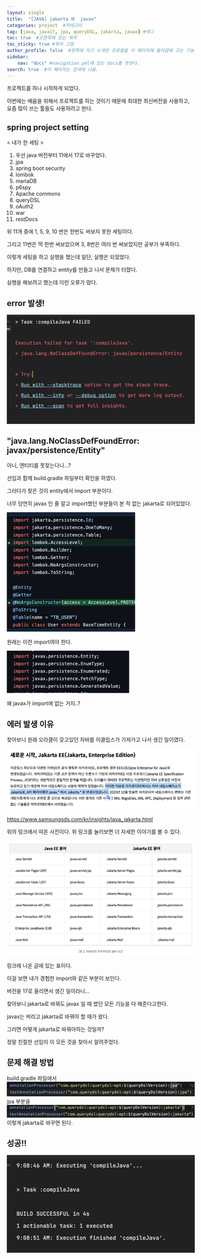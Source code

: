 ```yaml
---
layout: single
title:  "[JAVA] jakarta 와  javax"
categories: project  #카테고리
tag: [java, java17, jpa, queryDSL, jakarta, javax] #태그
toc: true  #오른쪽에 있는 목차
toc_sticky: true #목차 고정
author_profile: false  #왼쪽에 자기 소개란 프로필을 이 페이지에 들어갈때 끄는 기능
sidebar:
    nav: "docs" #navigation.yml에 있는 docs를 뜻한다.
search: true  #이 페이지는 검색에 나옴.
---
```

프로젝트를 하나 시작하게 되었다.

이번에는 배움을 위해서 프로젝트를 하는 것이기 때문에 최대한 최신버전을 사용하고, 요즘 많이 쓰는 툴들도 사용하려고 한다.

## spring project setting

< 내가 한 세팅 >

1. 우선 java 버전부터 11에서 17로 바꾸었다.
2. jpa
3. spring boot security
4. lombok
5. mariaDB
6. p6spy
7. Apache commons
8. queryDSL
9. oAuth2
10. war
11. restDocs

위 11개 중에 1, 5, 9, 10 번은 한번도 써보지 못한 세팅이다.

그리고 11번은 딱 한번 써보았으며 3, 8번은 여러 번 써보았지만 공부가 부족하다.

이렇게 세팅을 하고 실행을 했는데 일단, 실행은 되었었다.

하지만, DB를 연결하고 entity를 만들고 나서 문제가 터졌다.

실행을 해보려고 했는데 이런 오류가 떴다.

## error 발생!

![](../assets/images/2022-12-21/error.png)

## "java.lang.NoClassDefFoundError: javax/persistence/Entity"

아니, 엔티티를 못찾는다니...?

선임과 함께 build.gradle 파일부터 확인을 하였다.

그러다가 찾은 것이 entity에서 import 부분이다.

너무 당연히 javax 인 줄 알고 import했던 부분들이 본 적 없는 jakarta로 되어있었다.

![](../assets/images/2022-12-21/jakarta.png)

원래는 이런 import여야 한다.

![](../assets/images/2022-12-21/javax.png)

왜 javax가 import에 없는 거지..?

## 에러 발생 이유

찾아보니 원래 오라클이 갖고있던 자바를 이클립스가 가져가고 나서 생긴 일이였다.

![](../assets/images/2022-12-21/reason.png)

https://www.samsungsds.com/kr/insights/java_jakarta.html

위의 링크에서 따온 사진이다. 위 링크를 눌러보면 더 자세한 이야기를 볼 수 있다.

![](../assets/images/2022-12-21/table.png)

링크에 나온 글에 있는 표이다.

이걸 보면 내가 경험한 import와 같은 부분이 보인다.

버전을 17로 올리면서 생긴 일이라니...

찾아보니 jakarta로 바꿔도 javax 일 때 썼던 모든 기능을 다 해준다고한다.

javax는 버리고 jakarta로 바꿔야 할 때가 왔다.

그러면 어떻게 jakarta로 바꿔야하는 것일까?

정말 친절한 선임이 이 모든 것을 찾아서 알려주었다.

## 문제 해결 방법

build.gradle 파일에서
![](../assets/images/2022-12-21/java1.png)
jpa 부분을
![](../assets/images/2022-12-21/jakarta1.png)
이렇게 jakarta로 바꾸면 된다.

## 성공!!

![](../assets/images/2022-12-21/success.png)
